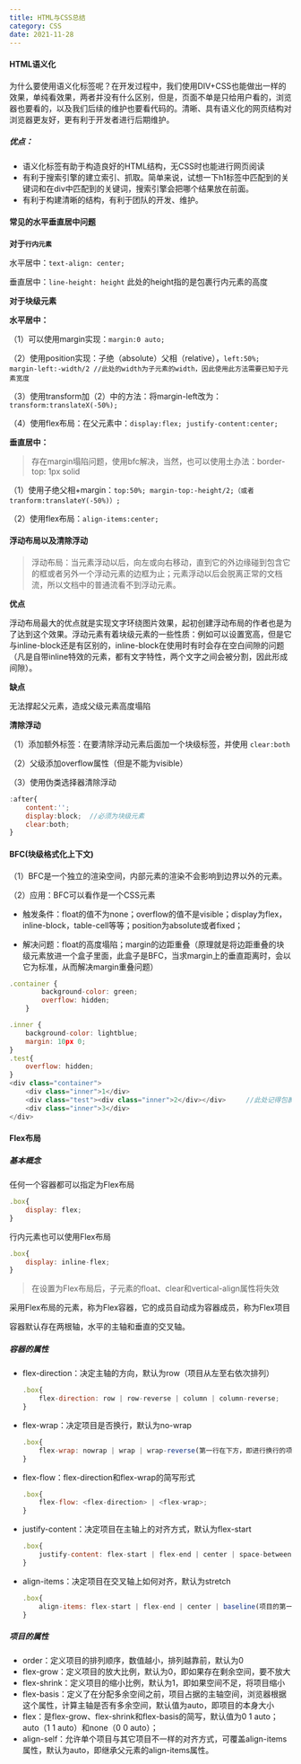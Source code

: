 ```yaml
---
title: HTML与CSS总结
category: CSS
date: 2021-11-28
---
```


#### HTML语义化

为什么要使用语义化标签呢？在开发过程中，我们使用DIV+CSS也能做出一样的效果，单纯看效果，两者并没有什么区别，但是，页面不单是只给用户看的，浏览器也要看的，以及我们后续的维护也要看代码的。清晰、具有语义化的网页结构对浏览器更友好，更有利于开发者进行后期维护。

##### 优点：

- 语义化标签有助于构造良好的HTML结构，无CSS时也能进行网页阅读
- 有利于搜索引擎的建立索引、抓取。简单来说，试想一下h1标签中匹配到的关键词和在div中匹配到的关键词，搜索引擎会把哪个结果放在前面。
- 有利于构建清晰的结构，有利于团队的开发、维护。



#### 常见的水平垂直居中问题

**对于`行内元素`**

 水平居中：`text-align: center;`

 垂直居中：`line-height: height`    此处的height指的是包裹行内元素的高度



**对于块级元素**

**水平居中：**

（1）可以使用margin实现：`margin:0 auto;`

（2）使用position实现：子绝（absolute）父相（relative），`left:50%; margin-left:-width/2 //此处的width为子元素的width，因此使用此方法需要已知子元素宽度`

（3）使用transform加（2）中的方法：将margin-left改为：`transform:translateX(-50%);`

（4）使用flex布局：在父元素中：`display:flex; justify-content:center;`

**垂直居中：**

> 存在margin塌陷问题，使用bfc解决，当然，也可以使用土办法：border-top: 1px solid

（1）使用子绝父相+margin：`top:50%; margin-top:-height/2;（或者 tranform:translateY(-50%)）;`

（2）使用flex布局：`align-items:center;`



#### 浮动布局以及清除浮动

> 浮动布局：当元素浮动以后，向左或向右移动，直到它的外边缘碰到包含它的框或者另外一个浮动元素的边框为止；元素浮动以后会脱离正常的文档流，所以文档中的普通流看不到浮动元素。

**优点**

浮动布局最大的优点就是实现文字环绕图片效果，起初创建浮动布局的作者也是为了达到这个效果。浮动元素有着块级元素的一些性质：例如可以设置宽高，但是它与inline-block还是有区别的，inline-block在使用时有时会存在空白间隙的问题（凡是自带inline特效的元素，都有文字特性，两个文字之间会被分割，因此形成间隙）。

**缺点**

无法撑起父元素，造成父级元素高度塌陷



**清除浮动**

（1）添加额外标签：在要清除浮动元素后面加一个块级标签，并使用 `clear:both`

（2）父级添加overflow属性（但是不能为visible）

（3）使用伪类选择器清除浮动

```JavaScript
:after{
    content:'';
    display:block;  //必须为块级元素
    clear:both;
}
```



#### BFC(块级格式化上下文)

（1）BFC是一个独立的渲染空间，内部元素的渲染不会影响到边界以外的元素。

（2）应用：BFC可以看作是一个CSS元素

- 触发条件：float的值不为none；overflow的值不是visible；display为flex，inline-block，table-cell等等；position为absolute或者fixed；



- 解决问题：float的高度塌陷；margin的边距重叠（原理就是将边距重叠的块级元素放进一个盒子里面，此盒子是BFC，当求margin上的垂直距离时，会以它为标准，从而解决margin重叠问题）


```javascript
.container {
        background-color: green;
        overflow: hidden;
    }

.inner {
    background-color: lightblue;
    margin: 10px 0;
}
.test{
    overflow: hidden;
}
<div class="container">
    <div class="inner">1</div>
    <div class="test"><div class="inner">2</div></div>     //此处记得包裹一个块级元素
    <div class="inner">3</div>
</div>		
```



#### Flex布局

##### 基本概念

任何一个容器都可以指定为Flex布局

```javascript
.box{
    display: flex;
}
```

行内元素也可以使用Flex布局

```javascript
.box{
    display: inline-flex;
}
```

> 在设置为Flex布局后，子元素的float、clear和vertical-align属性将失效

采用Flex布局的元素，称为Flex容器，它的成员自动成为容器成员，称为Flex项目

容器默认存在两根轴，水平的主轴和垂直的交叉轴。

##### 容器的属性

- flex-direction：决定主轴的方向，默认为row（项目从左至右依次排列）

  ```javascript
  .box{
      flex-direction: row | row-reverse | column | column-reverse;
  }
  ```

- flex-wrap：决定项目是否换行，默认为no-wrap

  ```javascript
  .box{
      flex-wrap: nowrap | wrap | wrap-reverse(第一行在下方，即进行换行的项目排列在第一行);
  }
  ```

- flex-flow：flex-direction和flex-wrap的简写形式

  ```javascript
  .box{
      flex-flow: <flex-direction> | <flex-wrap>;
  }
  ```

- justify-content：决定项目在主轴上的对齐方式，默认为flex-start

  ```javascript
  .box{
      justify-content: flex-start | flex-end | center | space-between（两端对齐，项目之间的间隔都相等） | space-around(项目两侧的间隔都相等，所以，项目之间的间隔比项目与边框的间隔大一倍);
  }
  ```

- align-items：决定项目在交叉轴上如何对齐，默认为stretch

  ```javascript
  .box{
      align-items: flex-start | flex-end | center | baseline(项目的第一行文字的基线对齐) | stretch(如果项目未设置高度或设为auto，将占满整个容器的高度);
  }
  ```

##### 项目的属性

- order：定义项目的排列顺序，数值越小，排列越靠前，默认为0
- flex-grow：定义项目的放大比例，默认为0，即如果存在剩余空间，要不放大
- flex-shrink：定义项目的缩小比例，默认为1，即如果空间不足，将项目缩小
- flex-basis：定义了在分配多余空间之前，项目占据的主轴空间，浏览器根据这个属性，计算主轴是否有多余空间，默认值为auto，即项目的本身大小
- flex：是flex-grow、flex-shrink和flex-basis的简写，默认值为0 1 auto；auto（1 1 auto）和none（0 0 auto）；
- align-self：允许单个项目与其它项目不一样的对齐方式，可覆盖align-items属性，默认为auto，即继承父元素的align-items属性。